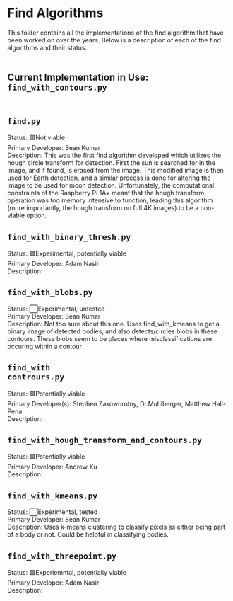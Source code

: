 # Find Algorithms
This folder contains all the implementations of the find algorithm that have been worked on over the years. Below is a description of each of the find algorithms and their status.<br><br>

## Current Implementation in Use: <code>find_with_contours.py</code><br><br>

## <code>find.py</code><br>
Status: 🟥Not viable<br>
Primary Developer: Sean Kumar<br>
Description: This was the first find algorithm developed which utilizes the hough circle transform for detection. First the sun is searched for in the image, and if found, is erased from the image. This modified image is then used for Earth detection, and a similar process is done for altering the image to be used for moon detection. Unfortunately, the computational constraints of the Raspberry Pi 1A+ meant that the hough transform operation was too memory intensive to function, leading this algorithm (more importantly, the hough transform on full 4K images) to be a non-viable option.

## <code>find_with_binary_thresh.py</code><br>
Status: 🟩Experimental, potentially viable<br>
Primary Developer: Adam Nasir<br>
Description:

## <code>find_with_blobs.py</code><br>
Status: ⬜Experimental, untested<br>
Primary Developer: Sean Kumar<br>
Description: Not too sure about this one. Uses find_with_kmeans to get a binary image of detected bodies, and also detects/circles blobs in these contours. These blobs seem to be places where misclassifications are occuring within a contour

## <code>find_with contrours.py</code><br>
Status: 🟩Potentially viable<br>
Primary Developer(s): Stephen Zakoworotny, Dr.Muhlberger, Matthew Hall-Pena<br>
Description:

## <code>find_with_hough_transform_and_contours.py</code><br>
Status: 🟩Potentially viable<br>
Primary Developer: Andrew Xu<br>
Description:

## <code>find_with_kmeans.py</code><br>
Status: ⬜Experimental, tested<br>
Primary Developer: Sean Kumar<br>
Description: Uses k-means clustering to classify pixels as either being part of a body or not. Could be helpful in classifying bodies.

## <code>find_with_threepoint.py</code><br>
Status: 🟩Experiemntal, potentially viable<br>
Primary Developer: Adam Nasir<br>
Description:
